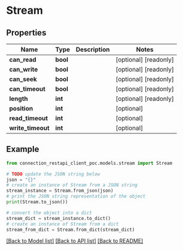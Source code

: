 # Stream


## Properties

Name | Type | Description | Notes
------------ | ------------- | ------------- | -------------
**can_read** | **bool** |  | [optional] [readonly] 
**can_write** | **bool** |  | [optional] [readonly] 
**can_seek** | **bool** |  | [optional] [readonly] 
**can_timeout** | **bool** |  | [optional] [readonly] 
**length** | **int** |  | [optional] [readonly] 
**position** | **int** |  | [optional] 
**read_timeout** | **int** |  | [optional] 
**write_timeout** | **int** |  | [optional] 

## Example

```python
from connection_restapi_client_poc.models.stream import Stream

# TODO update the JSON string below
json = "{}"
# create an instance of Stream from a JSON string
stream_instance = Stream.from_json(json)
# print the JSON string representation of the object
print(Stream.to_json())

# convert the object into a dict
stream_dict = stream_instance.to_dict()
# create an instance of Stream from a dict
stream_from_dict = Stream.from_dict(stream_dict)
```
[[Back to Model list]](../README.md#documentation-for-models) [[Back to API list]](../README.md#documentation-for-api-endpoints) [[Back to README]](../README.md)


